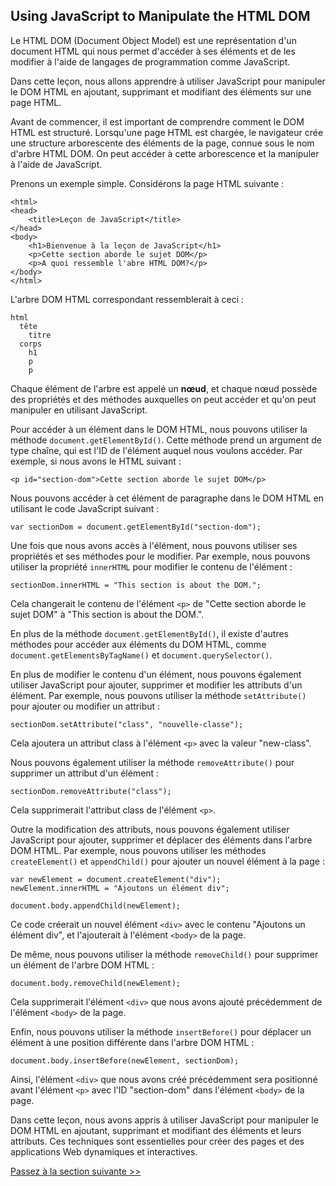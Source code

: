 ## Using JavaScript to Manipulate the HTML DOM

Le HTML DOM (Document Object Model) est une représentation d'un document HTML qui nous permet d'accéder à ses éléments et de les modifier à l'aide de langages de programmation comme JavaScript.

Dans cette leçon, nous allons apprendre à utiliser JavaScript pour manipuler le DOM HTML en ajoutant, supprimant et modifiant des éléments sur une page HTML.

Avant de commencer, il est important de comprendre comment le DOM HTML est structuré. Lorsqu'une page HTML est chargée, le navigateur crée une structure arborescente des éléments de la page, connue sous le nom d'arbre HTML DOM. On peut accéder à cette arborescence et la manipuler à l'aide de JavaScript.

Prenons un exemple simple. Considérons la page HTML suivante :

```
<html>
<head>
    <title>Leçon de JavaScript</title>
</head>
<body>
    <h1>Bienvenue à la leçon de JavaScript</h1>
    <p>Cette section aborde le sujet DOM</p>
    <p>A quoi ressemble l'abre HTML DOM?</p>
</body>
</html>
```

L'arbre DOM HTML correspondant ressemblerait à ceci :

```
html
  tête
    titre
  corps
    h1
    p
    p
```

Chaque élément de l'arbre est appelé un **nœud**, et chaque nœud possède des propriétés et des méthodes auxquelles on peut accéder et qu'on peut manipuler en utilisant JavaScript.

Pour accéder à un élément dans le DOM HTML, nous pouvons utiliser la méthode `document.getElementById()`. Cette méthode prend un argument de type chaîne, qui est l'ID de l'élément auquel nous voulons accéder. Par exemple, si nous avons le HTML suivant :

```
<p id="section-dom">Cette section aborde le sujet DOM</p>
```

Nous pouvons accéder à cet élément de paragraphe dans le DOM HTML en utilisant le code JavaScript suivant :

```
var sectionDom = document.getElementById("section-dom");
```

Une fois que nous avons accès à l'élément, nous pouvons utiliser ses propriétés et ses méthodes pour le modifier. Par exemple, nous pouvons utiliser la propriété `innerHTML` pour modifier le contenu de l'élément :

```
sectionDom.innerHTML = "This section is about the DOM.";
```

Cela changerait le contenu de l'élément `<p>` de "Cette section aborde le sujet DOM" à "This section is about the DOM.".

En plus de la méthode `document.getElementById()`, il existe d'autres méthodes pour accéder aux éléments du DOM HTML, comme `document.getElementsByTagName()` et `document.querySelector()`.

En plus de modifier le contenu d'un élément, nous pouvons également utiliser JavaScript pour ajouter, supprimer et modifier les attributs d'un élément. Par exemple, nous pouvons utiliser la méthode `setAttribute()` pour ajouter ou modifier un attribut :

```
sectionDom.setAttribute("class", "nouvelle-classe");
```

Cela ajoutera un attribut class à l'élément `<p>` avec la valeur "new-class".

Nous pouvons également utiliser la méthode `removeAttribute()` pour supprimer un attribut d'un élément :

```
sectionDom.removeAttribute("class");
```

Cela supprimerait l'attribut class de l'élément `<p>`.

Outre la modification des attributs, nous pouvons également utiliser JavaScript pour ajouter, supprimer et déplacer des éléments dans l'arbre DOM HTML. Par exemple, nous pouvons utiliser les méthodes `createElement()` et `appendChild()` pour ajouter un nouvel élément à la page :

```
var newElement = document.createElement("div");
newElement.innerHTML = "Ajoutons un élément div";

document.body.appendChild(newElement);
```

Ce code créerait un nouvel élément `<div>` avec le contenu "Ajoutons un élément div", et l'ajouterait à l'élément `<body>` de la page.

De même, nous pouvons utiliser la méthode `removeChild()` pour supprimer un élément de l'arbre DOM HTML :

```
document.body.removeChild(newElement);
```

Cela supprimerait l'élément `<div>` que nous avons ajouté précédemment de l'élément `<body>` de la page.

Enfin, nous pouvons utiliser la méthode `insertBefore()` pour déplacer un élément à une position différente dans l'arbre DOM HTML :

```
document.body.insertBefore(newElement, sectionDom);
```

Ainsi, l'élément `<div>` que nous avons créé précédemment sera positionné avant l'élément `<p>` avec l'ID "section-dom" dans l'élément `<body>` de la page.

Dans cette leçon, nous avons appris à utiliser JavaScript pour manipuler le DOM HTML en ajoutant, supprimant et modifiant des éléments et leurs attributs. Ces techniques sont essentielles pour créer des pages et des applications Web dynamiques et interactives.

[Passez à la section suivante >>](https://github.com/Le-BootCamp-Grow/supports-de-cours/blob/main/notes-de-cours/niveau-d-entree/developpeur-web/semaine_1_jour_3/5_pratique.md)